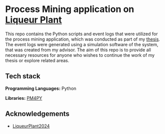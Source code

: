 
# Process Mining application on [Liqueur Plant](https://sites.google.com/site/uml4iot/liqueur-plant-case-study)

This repo contains the Python scripts and event logs that were utilized for the process mining application, which was conducted as part of my [thesis](https://hdl.handle.net/10889/27492). The event logs were generated using a simulation software of the system, that was created from my advisor. The aim of this repo is to provide all necessary resources for anyone who wishes to continue the work of my thesis or explore related areas. 


## Tech stack

**Programming Languages:** Python

**Libraries:** [PM4PY](https://pm4py.fit.fraunhofer.de/)

## Acknowledgements

 - [LiqueurPlant2024](https://github.com/ThramboulidisKleanthis/LiqueurPlant2024)

